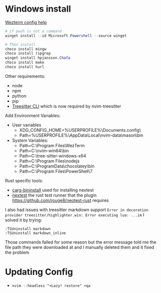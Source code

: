 # Windows install

[Wezterm config help](https://gilbertsanchez.com/posts/my-terminal-wezterm/)

```ps1
# if pwsh is not a command
winget install --id Microsoft.Powershell --source winget

# Then install
choco install mingw
choco install ripgrep
winget install hpjansson.Chafa
choco install make
choco install hurl
```

Other requirements:

- node
- npm
- python
- pip
- [Treesitter CLI](https://github.com/tree-sitter/tree-sitter) which is now required by nvim-treesitter

Add Environment Variables:

- User variables
  - XDG_CONFIG_HOME=%USERPROFILE%\Documents\.config\
  - Path=%USERPROFILE%\AppData\Local\nvim-data\mason\bin
- System Variables:
  - Path=C:\Program Files\WezTerm
  - Path=C:\nvim-win64\bin
  - Path=C:\tree-sitter-windows-x64
  - Path=C:\Program Files\nodejs
  - Path=C:\ProgramData\chocolatey\bin
  - Path=C:\Program Files\PowerShell\7

Rust specific tools:

- [carg-bininstall](https://github.com/cargo-bins/cargo-binstall) used for installing nextest
- [nextest](https://nexte.st/) the rust test runner that the plugin https://github.com/rouge8/neotest-rust requires

I also had issues with treesitter markdown support `Error in decoration provider treesitter/highlighter.win: Error executing lua: ...im`
I solved it by trying:

```
:TSUninstall markdown
:TSUninstall markdown_inline
```

Those commands failed for some reason but the error message told me the file path they
were downloaded at and I manually deleted them and it fixed the problem

# Updating Config

- `nvim --headless "+Lazy! restore" +qa`
